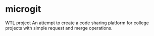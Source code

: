 # microgit

WTL project 
An attempt to create a code sharing platform for college projects with simple request and merge operations.
